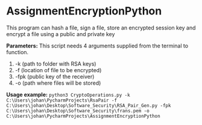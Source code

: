 # AssignmentEncryptionPython

This program can hash a file, sign a file, store an encrypted session key and encrypt a file using a public and private key

**Parameters:**
This script needs 4 arguments supplied from the terminal to function.
1. -k (path to folder with RSA keys)
2. -f (location of file to be encrypted)
3. -fpk (public key of the receiver)
4. -o (path where files will be stored)



**Usage example:** 
`python3 CryptoOperations.py -k C:\Users\johan\PycharmProjects\RsaPair -f C:\Users\johan\Desktop\Software_Security\RSA_Pair_Gen.py -fpk C:\Users\johan\Desktop\Software_Security\frans.pem -o C:\Users\johan\PycharmProjects\AssignmentEncryptionPython`


